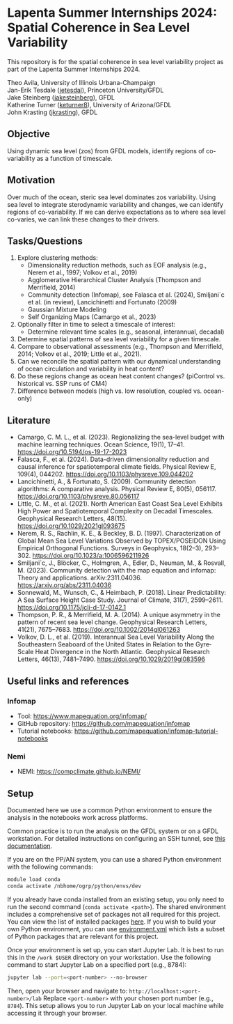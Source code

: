 # Lapenta Summer Internships 2024: Spatial Coherence in Sea Level Variability

This repository is for the spatial coherence in sea level variability project as part of the Lapenta Summer Internships 2024.

Theo Avila, University of Illinois Urbana-Champaign<br>
Jan-Erik Tesdale ([jetesdal](https://github.com/jetesdal)), Princeton University/GFDL<br>
Jake Steinberg ([jakesteinberg](https://github.com/jakesteinberg)), GFDL<br>
Katherine Turner ([keturner8](https://github.com/keturner8)), University of Arizona/GFDL<br>
John Krasting ([jkrasting](https://github.com/jkrasting)), GFDL
    
## Objective
Using dynamic sea level (zos) from GFDL models, identify regions of co-variability as a function of timescale.

## Motivation
Over much of the ocean, steric sea level dominates zos variability. Using sea level to integrate sterodynamic variability and changes, we can identify regions of co-variability. If we can derive expectations as to where sea level co-varies, we can link these changes to their drivers.

## Tasks/Questions
1. Explore clustering methods:
    - Dimensionality reduction methods, such as EOF analysis (e.g., Nerem et al., 1997; Volkov et al., 2019)
    - Agglomerative Hierarchical Cluster Analysis (Thompson and Merrifield, 2014)
    - Community detection (Infomap), see Falasca et al. (2024), Smiljani´c et al. (in review), Lancichinetti and Fortunato (2009)
    - Gaussian Mixture Modeling
    - Self Organizing Maps (Camargo et al., 2023)
2. Optionally filter in time to select a timescale of interest:
    - Determine relevant time scales (e.g., seasonal, interannual, decadal)
3. Determine spatial patterns of sea level variability for a given timescale.
4. Compare to observational assessments (e.g., Thompson and Merrifield, 2014; Volkov et al., 2019; Little et al., 2021).
5. Can we reconcile the spatial pattern with our dynamical understanding of ocean circulation and variability in heat content?
6. Do these regions change as ocean heat content changes? (piControl vs. historical vs. SSP runs of CM4)
7. Difference between models (high vs. low resolution, coupled vs. ocean-only)

## Literature
- Camargo, C. M. L., et al. (2023). Regionalizing the sea-level budget with machine learning techniques. Ocean Science, 19(1), 17–41. https://doi.org/10.5194/os-19-17-2023
- Falasca, F., et al. (2024). Data-driven dimensionality reduction and causal inference for spatiotemporal climate fields. Physical Review E, 109(4), 044202. https://doi.org/10.1103/physreve.109.044202
- Lancichinetti, A., & Fortunato, S. (2009). Community detection algorithms: A comparative analysis. Physical Review E, 80(5), 056117. https://doi.org/10.1103/physreve.80.056117
- Little, C. M., et al. (2021). North American East Coast Sea Level Exhibits High Power and Spatiotemporal Complexity on Decadal Timescales. Geophysical Research Letters, 48(15). https://doi.org/10.1029/2021gl093675
- Nerem, R. S., Rachlin, K. E., & Beckley, B. D. (1997). Characterization of Global Mean Sea Level Variations Observed by TOPEX/POSEIDON Using Empirical Orthogonal Functions. Surveys in Geophysics, 18(2–3), 293–302. https://doi.org/10.1023/a:1006596211926
- Smiljani´c, J., Blöcker, C., Holmgren, A., Edler, D., Neuman, M., & Rosvall, M. (2023). Community detection with the map equation and infomap: Theory and applications. arXiv:2311.04036. https://arxiv.org/abs/2311.04036
- Sonnewald, M., Wunsch, C., & Heimbach, P. (2018). Linear Predictability: A Sea Surface Height Case Study. Journal of Climate, 31(7), 2599–2611. https://doi.org/10.1175/jcli-d-17-0142.1
- Thompson, P. R., & Merrifield, M. A. (2014). A unique asymmetry in the pattern of recent sea level change. Geophysical Research Letters, 41(21), 7675–7683. https://doi.org/10.1002/2014gl061263
- Volkov, D. L., et al. (2019). Interannual Sea Level Variability Along the Southeastern Seaboard of the United States in Relation to the Gyre‐Scale Heat Divergence in the North Atlantic. Geophysical Research Letters, 46(13), 7481–7490. https://doi.org/10.1029/2019gl083596

## Useful links and references

###  Infomap 
- Tool: https://www.mapequation.org/infomap/
- GitHub repository: https://github.com/mapequation/infomap
- Tutorial notebooks: https://github.com/mapequation/infomap-tutorial-notebooks

### Nemi
- NEMI: https://compclimate.github.io/NEMI/

## Setup

Documented here we use a common Python environment to ensure the analysis in the notebooks work across platforms.

Common practice is to run the analysis on the GFDL system or on a GFDL workstation. 
For detailed instructions on configuring an SSH tunnel, see [this documentation](https://hackmd.io/E9g3SumVSGurIV6ai7E1bw).

If you are on the PP/AN system, you can use a shared Python environment with the following commands:
```bash
module load conda
conda activate /nbhome/ogrp/python/envs/dev
```

If you already have conda installed from an existing setup, you only need to run the second command (`conda activate <path>`). The shared environment includes a comprehensive set of packages not all required for this project. You can view the list of installed packages [here](https://github.com/jkrasting/ocean-python). If you wish to build your own Python environment, you can use [environment.yml](./environment.yml) which lists a subset of Python packages that are relevant for this project.

Once your environment is set up, you can start Jupyter Lab. It is best to run this in the `/work $USER` directory on your workstation. Use the following command to start Jupyter Lab on a specified port (e.g., 8784):

```bash
jupyter lab --port=<port-number> --no-browser
```
Then, open your browser and navigate to:
`http://localhost:<port-number>/lab`
Replace `<port-number>` with your chosen port number (e.g., `8784`). This setup allows you to run Jupyter Lab on your local machine while accessing it through your browser.



